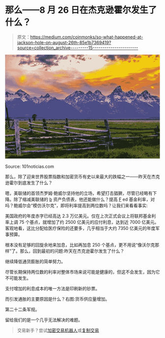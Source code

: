 # 那么——8 月 26 日在杰克逊霍尔发生了什么？

> 原文：<https://medium.com/coinmonks/so-what-happened-at-jackson-hole-on-august-26th-85e1b7369419?source=collection_archive---------15----------------------->

![](img/8b62e30cfaf949c039f968b22d0dcfdc.png)

Source: 101noticias.com

那么，除了迎来世界股票指数和加密货币有史以来最大的跌幅之一——昨天在杰克逊霍尔到底发生了什么？

嗯，美联储的首领杰罗姆·鲍威尔坚持他的立场，希望打击猖獗，尽管已经略有下降。除了缩减美联储的 [b](https://www.linkedin.com/feed/hashtag/?keywords=balancesheet&highlightedUpdateUrns=urn%3Ali%3Aactivity%3A6969202989362204672) 资产负债表，他还能做什么？提高 [F](https://www.linkedin.com/feed/hashtag/?keywords=fedfunds&highlightedUpdateUrns=urn%3Ali%3Aactivity%3A6969202989362204672) ed 基金利率，对吗？鲍威尔会“模仿沃尔克”，即将利率提高到两位数吗？让我们来看看事实:

美国政府的年度赤字已经高达 2.3 万亿美元。仅在上次正式会议上将联邦基金利率上调 75 个基点，就增加了约 2500 亿美元的应付利息，达到近 7000 亿美元。客观地看，这比分配给医疗保险的还要多，几乎相当于大约 7350 亿美元的年度军事预算。

根本没有足够的回旋余地来加息，比如再加息 250 个基点，更不用说“像沃尔克那样”了。那么，回到最初的问题:昨天在杰克逊霍尔发生了什么？

继续降低通货膨胀的简单努力。

尽管长期保持两位数的利率对整体市场来说可能是健康的，但这不会发生，因为它不可能发生。

支付增加的利息成本的唯一方法是印刷新的钞票。

而引发通胀的主要原因是什么？右图:货币供应量增加。

第二十二条军规。

留给我们的是一个几乎无法解决的难题。

> 交易新手？尝试[加密交易机器人](/coinmonks/crypto-trading-bot-c2ffce8acb2a)或[复制交易](/coinmonks/top-10-crypto-copy-trading-platforms-for-beginners-d0c37c7d698c)